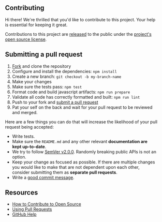 ## Contributing

Hi there! We're thrilled that you'd like to contribute to this project. Your help is essential for keeping it great.

Contributions to this project are [released](https://help.github.com/articles/github-terms-of-service/#6-contributions-under-repository-license)
to the public under the [project's open source license](LICENSE).

## Submitting a pull request

1. [Fork](https://github.com/bruce17/ghaction-package-latest-version/fork) and clone the repository
2. Configure and install the dependencies: `npm install`
3. Create a new branch: `git checkout -b my-branch-name`
4. Make your changes
5. Make sure the tests pass: `npm test`
6. Format code and build javascript artifacts: `npm run prepare`
7. Validate all code has correctly formatted and built: `npm run lint`
8. Push to your fork and [submit a pull request](https://github.com/bruce17/ghaction-package-latest-version/compare)
9. Pat your self on the back and wait for your pull request to be reviewed and merged.

Here are a few things you can do that will increase the likelihood of your pull request being accepted:

- Write tests.
- Make sure the `README.md` and any other relevant **documentation are kept up-to-date**.
- We try to follow [SemVer v2.0.0](https://semver.org/). Randomly breaking public APIs is not an option.
- Keep your change as focused as possible. If there are multiple changes you would like to make that are not dependent upon each other, consider submitting them as **separate pull requests**.
- Write a [good commit message](http://tbaggery.com/2008/04/19/a-note-about-git-commit-messages.html).

## Resources

- [How to Contribute to Open Source](https://opensource.guide/how-to-contribute/)
- [Using Pull Requests](https://help.github.com/articles/about-pull-requests/)
- [GitHub Help](https://help.github.com)

